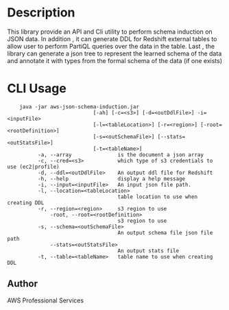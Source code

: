 # Description

This library provide an API and Cli utility to perform schema induction on JSON data. 
In addition , it can generate DDL for Redshift external tables to allow user to perform PartiQL queries over the data in the table.
Last , the library can generate a json tree to represent the learned schema of the data and annotate it with types from the formal 
schema of the data (if one exists)

# CLI Usage

        java -jar aws-json-schema-induction.jar 
                                [-ah] [-c=<s3>] [-d=<outDdlFile>] -i=<inputFile> 
                                [-l=<tableLocation>] [-r=<region>] [-root=<rootDefinition>]
                                [-s=<outSchemaFile>] [--stats=<outStatsFile>]
                                [-t=<tableName>]
              -a, --array               is the document a json array
              -c, --cred=<s3>           which type of s3 credentials to use (ec2|profile)
              -d, --ddl=<outDdlFile>    An output ddl file for Redshift
              -h, --help                display a help message
              -i, --input=<inputFile>   An input json file path.
              -l, --location=<tableLocation>
                                        table location to use when creating DDL
              -r, --region=<region>     s3 region to use
                  -root, --root=<rootDefinition>
                                        s3 region to use
              -s, --schema=<outSchemaFile>
                                        An output schema file json file path
                  --stats=<outStatsFile>
                                        An output stats file
              -t, --table=<tableName>   table name to use when creating DDL 
## Author

AWS Professional Services